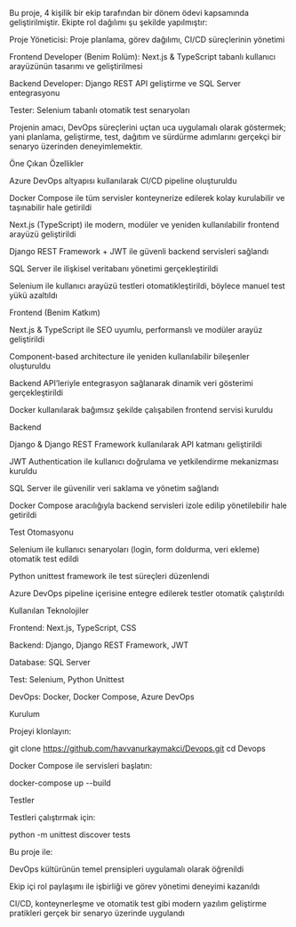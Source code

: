 Bu proje, 4 kişilik bir ekip tarafından bir dönem ödevi kapsamında geliştirilmiştir. Ekipte rol dağılımı şu şekilde yapılmıştır:

 Proje Yöneticisi: Proje planlama, görev dağılımı, CI/CD süreçlerinin yönetimi

 Frontend Developer (Benim Rolüm): Next.js & TypeScript tabanlı kullanıcı arayüzünün tasarımı ve geliştirilmesi

 Backend Developer: Django REST API geliştirme ve SQL Server entegrasyonu

 Tester: Selenium tabanlı otomatik test senaryoları

Projenin amacı, DevOps süreçlerini uçtan uca uygulamalı olarak göstermek; yani planlama, geliştirme, test, dağıtım ve sürdürme adımlarını gerçekçi bir senaryo üzerinden deneyimlemektir.

 Öne Çıkan Özellikler

Azure DevOps altyapısı kullanılarak CI/CD pipeline oluşturuldu

Docker Compose ile tüm servisler konteynerize edilerek kolay kurulabilir ve taşınabilir hale getirildi

Next.js (TypeScript) ile modern, modüler ve yeniden kullanılabilir frontend arayüzü geliştirildi

Django REST Framework + JWT ile güvenli backend servisleri sağlandı

SQL Server ile ilişkisel veritabanı yönetimi gerçekleştirildi

Selenium ile kullanıcı arayüzü testleri otomatikleştirildi, böylece manuel test yükü azaltıldı

 Frontend (Benim Katkım)

Next.js & TypeScript ile SEO uyumlu, performanslı ve modüler arayüz geliştirildi

Component-based architecture ile yeniden kullanılabilir bileşenler oluşturuldu

Backend API’leriyle entegrasyon sağlanarak dinamik veri gösterimi gerçekleştirildi

Docker kullanılarak bağımsız şekilde çalışabilen frontend servisi kuruldu

 Backend

Django & Django REST Framework kullanılarak API katmanı geliştirildi

JWT Authentication ile kullanıcı doğrulama ve yetkilendirme mekanizması kuruldu

SQL Server ile güvenilir veri saklama ve yönetim sağlandı

Docker Compose aracılığıyla backend servisleri izole edilip yönetilebilir hale getirildi

 Test Otomasyonu

Selenium ile kullanıcı senaryoları (login, form doldurma, veri ekleme) otomatik test edildi

Python unittest framework ile test süreçleri düzenlendi

Azure DevOps pipeline içerisine entegre edilerek testler otomatik çalıştırıldı

 Kullanılan Teknolojiler

Frontend: Next.js, TypeScript, CSS

Backend: Django, Django REST Framework, JWT

Database: SQL Server

Test: Selenium, Python Unittest

DevOps: Docker, Docker Compose, Azure DevOps

 Kurulum

Projeyi klonlayın:

git clone https://github.com/havvanurkaymakci/Devops.git
cd Devops


Docker Compose ile servisleri başlatın:

docker-compose up --build


Testler

Testleri çalıştırmak için:

python -m unittest discover tests



Bu proje ile:

DevOps kültürünün temel prensipleri uygulamalı olarak öğrenildi

Ekip içi rol paylaşımı ile işbirliği ve görev yönetimi deneyimi kazanıldı

CI/CD, konteynerleşme ve otomatik test gibi modern yazılım geliştirme pratikleri gerçek bir senaryo üzerinde uygulandı
